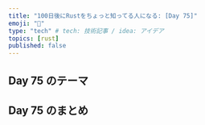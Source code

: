 ```yaml
---
title: "100日後にRustをちょっと知ってる人になる: [Day 75]"
emoji: "🦀"
type: "tech" # tech: 技術記事 / idea: アイデア
topics: [rust]
published: false
---
```

## Day 75 のテーマ

## Day 75 のまとめ
